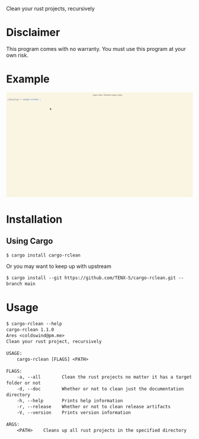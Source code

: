 Clean your rust projects, recursively

# Disclaimer
This program comes with no warranty. You must use this program at your own risk.

# Example
<img src="https://github.com/TENX-S/cargo-rclean/blob/main/screenshots/cargo-rclean.gif?raw=true">

# Installation
## Using Cargo

```shell script
$ cargo install cargo-rclean
```

Or you may want to keep up with upstream

```shell script
$ cargo install --git https://github.com/TENX-S/cargo-rclean.git --branch main
```

# Usage
```shell script
$ cargo-rclean --help
cargo-rclean 1.1.0
Ares <coldswind@pm.me>
Clean your rust project, recursively

USAGE:
    cargo-rclean [FLAGS] <PATH>

FLAGS:
    -a, --all        Clean the rust projects no matter it has a target folder or not
    -d, --doc        Whether or not to clean just the documentation directory
    -h, --help       Prints help information
    -r, --release    Whether or not to clean release artifacts
    -V, --version    Prints version information

ARGS:
    <PATH>    Cleans up all rust projects in the specified directory
```
